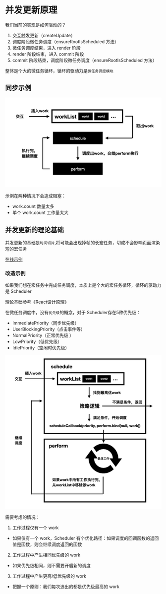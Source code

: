 # 并发更新原理

我们当前的实现是如何驱动的？

1. 交互触发更新（createUpdate）
2. 调度阶段微任务调度（ensureRootIsScheduled 方法）
3. 微任务调度结束，进入 render 阶段
4. render 阶段结束，进入 commit 阶段
5. commit 阶段结束，调度阶段微任务调度（ensureRootIsScheduled 方法）

整体是个大的微任务循环，循环的驱动力是`微任务调度模块`

## 同步示例

<img class="zoom-custom-imgs" src="./images/concurrentUpdate-1.png" >

示例在两种情况下会造成阻塞：

- work.count 数量太多
- 单个 work.count 工作量太大

## 并发更新的理论基础

并发更新的基础是`时间切片`,将可能会出现掉帧的长宏任务，切成不会影响页面渲染短的宏任务

[在线示例](https://codesandbox.io/s/concurrent-3h48s?file=/src/index.js)

### 改造示例

如果我们想在宏任务中完成任务调度，本质上是个大的宏任务循环，循环的驱动力是 Scheduler

理论基础参考《React设计原理》

在微任务调度中，没有`优先级`的概念，对于 Scheduler存在5种优先级：

- ImmediatePriority（同步优先级）
- UserBlockingPriority（点击事件等）
- NormalPriority（正常优先级  ）
- LowPriority（低优先级）
- IdlePriority（空闲时优先级）

<img class="zoom-custom-imgs" src="./images/concurrentUpdate-2.png" >

需要考虑的情况：

1. 工作过程仅有一个 work
  - 如果仅有一个 work，Scheduler 有个优化路径：如果调度的回调函数的返回值是函数，则会继续调度返回的函数
2. 工作过程中产生相同优先级的 work
  - 如果优先级相同，则不需要开启新的调度
3. 工作过程中产生更高/低优先级的 work
  - 把握一个原则：我们每次选出的都是优先级最高的 work

<SideTitle :page="$page" />
